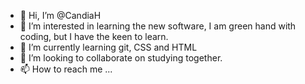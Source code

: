 - 👋 Hi, I’m @CandiaH
- 👀 I’m interested in learning the new software, I am green hand with coding, but I have the keen to learn.
- 🌱 I’m currently learning git, CSS and HTML
- 💞️ I’m looking to collaborate on studying together.
- 📫 How to reach me ...

<!---
CandiaH/CandiaH is a ✨ special ✨ repository because its `README.md` (this file) appears on your GitHub profile.
You can click the Preview link to take a look at your changes.
--->

